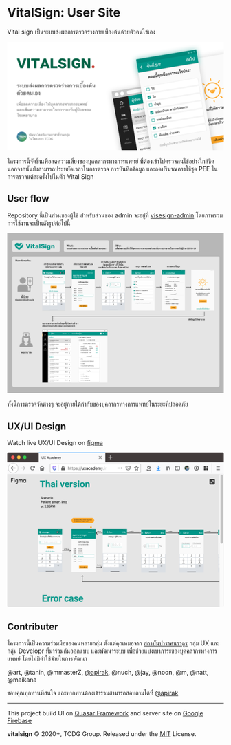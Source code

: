 # VitalSign: User Site

Vital sign เป็นระบบส่งผลการตรวจร่างกายเบื้องต้นด้วยตัวคนไข้เอง 

![banner page](docs/github_cover_art-1.png)

โครงการนี้จัดขึ้นเพื่อลดความเสี่ยงของบุคคลากรทางการแพทย์ ที่ต้องเข้าไปตรวจคนไข้อย่างใกล้ชิด นอกจากนั้นยังสามารถประหยัดเวลาในการตรวจ การบันทึกข้อมูล และลดปริมาณการใช้ชุด PEE ในการตรวจแต่ละครั้งไปในตัว
Vital Sign

## User flow

Repository นี้เป็นส่วนของผู้ใช้ สำหรับส่วนของ admin จะอยู่ที่ [visesign-admin](https://github.com/tanin5462/vitalsign-admin) โดยภาพรวมการใช้งานจะเป็นดังรูปต่อไปนี้

![screen design](docs/vitalsign-summary.png)

ทั้งนี้การตรวจวัดต่างๆ จะอยู่ภายใต้กำกับของบุคลากรทางการแพทย์ในระยะที่ปลอดภัย

## UX/UI Design

Watch live UX/UI Design on [figma](https://uxacademy.in.th/live/)

[![live design](docs/live-design.png)](https://uxacademy.in.th/live/)

## Contributer

โครงการนี้เป็นความร่วมมือของคนหลายกลุ่ม ตั้งแต่คุณหมอจาก [สถาบันบำราศนราดูร](http://bamras.ddc.moph.go.th) กลุ่ม UX และกลุ่ม Developr ที่มาร่วมกันออกแบบ และพัฒนาระบบ เพื่อช่วยแบ่งเบาภาระของบุคคลากรทางการแพทย์ โดยไม่มีค่าใช้จ่ายในการพัฒนา 

@art, @tanin, @mmasterZ, [@apirak](https://twitter.com/apirak), @nuch, @jay, @noon, @m, @natt, @maikana 

ขอบคุณทุกท่านที่สนใจ และหากท่านต้องเข้าร่วมสามารถสอบถามได้ที่ [@apirak](https://twitter.com/apirak)

----

This project build UI on  [Quasar Framework](https://quasar.dev/) and server site on [Google Firebase](https://firebase.google.com/)

**vitalsign** © 2020+, TCDG Group. Released under the [MIT] License.<br>

[MIT]: http://mit-license.org/